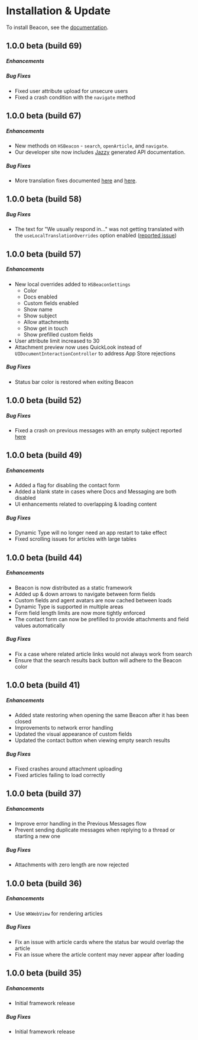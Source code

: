 # Installation & Update

To install Beacon, see the [documentation](https://developer.helpscout.com/beacon-2/).

## 1.0.0 beta (build 69)

##### Enhancements

##### Bug Fixes

* Fixed user attribute upload for unsecure users
* Fixed a crash condition with the `navigate` method

## 1.0.0 beta (build 67)

##### Enhancements

* New methods on `HSBeacon` - `search`, `openArticle`, and `navigate`.
* Our developer site now includes [Jazzy](https://github.com/realm/jazzy) generated API documentation.

##### Bug Fixes

* More translation fixes documented [here](https://github.com/helpscout/beacon-ios-sdk/issues/8#issuecomment-434243479) and [here](https://github.com/helpscout/beacon-ios-sdk/pull/11/files).


## 1.0.0 beta (build 58)

##### Bug Fixes

* The text for "We usually respond in..." was not getting translated with the `useLocalTranslationOverrides` option enabled ([reported issue](https://github.com/helpscout/beacon-ios-sdk/issues/8))


## 1.0.0 beta (build 57)

##### Enhancements
* New local overrides added to `HSBeaconSettings`
  * Color
  * Docs enabled
  * Custom fields enabled
  * Show name
  * Show subject
  * Allow attachments
  * Show get in touch
  * Show prefilled custom fields
* User attribute limit increased to 30
* Attachment preview now uses QuickLook instead of `UIDocumentInteractionController` to address App Store rejections

##### Bug Fixes

* Status bar color is restored when exiting Beacon


## 1.0.0 beta (build 52)

##### Bug Fixes

* Fixed a crash on previous messages with an empty subject reported [here](https://github.com/helpscout/beacon-ios-sdk/issues/6)

## 1.0.0 beta (build 49)

##### Enhancements

* Added a flag for disabling the contact form
* Added a blank state in cases where Docs and Messaging are both disabled
* UI enhancements related to overlapping & loading content

##### Bug Fixes

* Dynamic Type will no longer need an app restart to take effect
* Fixed scrolling issues for articles with large tables

## 1.0.0 beta (build 44)

##### Enhancements

* Beacon is now distributed as a static framework
* Added up & down arrows to navigate between form fields
* Custom fields and agent avatars are now cached between loads
* Dynamic Type is supported in multiple areas
* Form field length limits are now more tightly enforced
* The contact form can now be prefilled to provide attachments and field values automatically

##### Bug Fixes

* Fix a case where related article links would not always work from search
* Ensure that the search results back button will adhere to the Beacon color

## 1.0.0 beta (build 41)

##### Enhancements

* Added state restoring when opening the same Beacon after it has been closed
* Improvements to network error handling
* Updated the visual appearance of custom fields
* Updated the contact button when viewing empty search results

##### Bug Fixes

* Fixed crashes around attachment uploading
* Fixed articles failing to load correctly

## 1.0.0 beta (build 37)

##### Enhancements

* Improve error handling in the Previous Messages flow
* Prevent sending duplicate messages when replying to a thread or starting a new one

##### Bug Fixes

* Attachments with zero length are now rejected

## 1.0.0 beta (build 36)

##### Enhancements

* Use `WKWebView` for rendering articles

##### Bug Fixes

* Fix an issue with article cards where the status bar would overlap the article
* Fix an issue where the article content may never appear after loading

## 1.0.0 beta (build 35)

##### Enhancements

* Initial framework release

##### Bug Fixes

* Initial framework release

